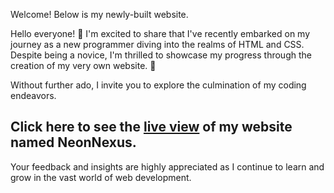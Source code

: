 Welcome! Below is my newly-built website.

Hello everyone! 👋 I'm excited to share that I've recently embarked on my journey as a new programmer diving into the realms of HTML and CSS. Despite being a novice, I'm thrilled to showcase my progress through the creation of my very own website. 🚀

Without further ado, I invite you to explore the culmination of my coding endeavors. 

## Click here to see the [live view](https://iamjmt.github.io/) of my website named NeonNexus. 

Your feedback and insights are highly appreciated as I continue to learn and grow in the vast world of web development. 
